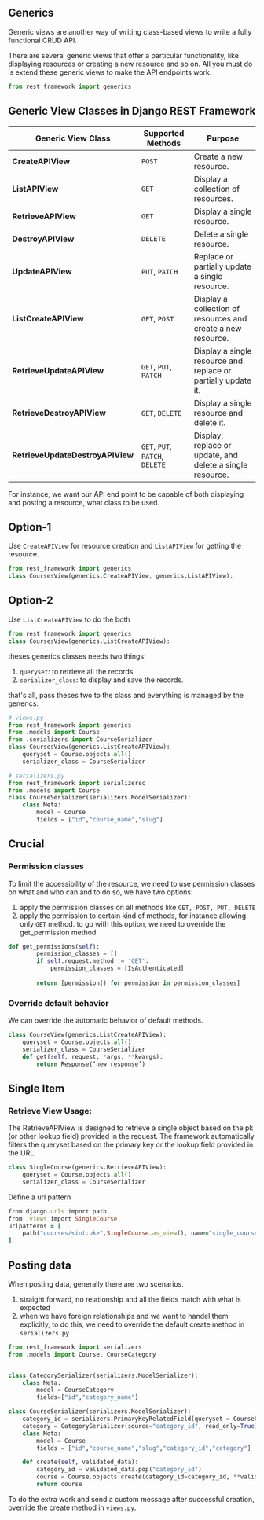 ## Generics

Generic views are another way of writing class-based views to write a fully functional CRUD API.

There are several generic views that offer a particular functionality, like displaying resources or creating a new resource and so on. All you must do is extend these generic views to make the API endpoints work.

```py
from rest_framework import generics
```

## Generic View Classes in Django REST Framework

| **Generic View Class**           | **Supported Methods**           | **Purpose**                                                   |
| -------------------------------- | ------------------------------- | ------------------------------------------------------------- |
| **CreateAPIView**                | `POST`                          | Create a new resource.                                        |
| **ListAPIView**                  | `GET`                           | Display a collection of resources.                            |
| **RetrieveAPIView**              | `GET`                           | Display a single resource.                                    |
| **DestroyAPIView**               | `DELETE`                        | Delete a single resource.                                     |
| **UpdateAPIView**                | `PUT`, `PATCH`                  | Replace or partially update a single resource.                |
| **ListCreateAPIView**            | `GET`, `POST`                   | Display a collection of resources and create a new resource.  |
| **RetrieveUpdateAPIView**        | `GET`, `PUT`, `PATCH`           | Display a single resource and replace or partially update it. |
| **RetrieveDestroyAPIView**       | `GET`, `DELETE`                 | Display a single resource and delete it.                      |
| **RetrieveUpdateDestroyAPIView** | `GET`, `PUT`, `PATCH`, `DELETE` | Display, replace or update, and delete a single resource.     |

For instance, we want our API end point to be capable of both displaying and posting a resource, what class to be used.

## Option-1

Use `CreateAPIView` for resource creation and `ListAPIView` for getting the resource.

```py
from rest_framework import generics
class CoursesView(generics.CreateAPIView, generics.ListAPIView):


```

## Option-2

Use `ListCreateAPIView` to do the both

```py
from rest_framework import generics
class CoursesView(generics.ListCreateAPIView):


```

theses generics classes needs two things:

1. `queryset`: to retrieve all the records
2. `serializer_class`: to display and save the records.

that's all, pass theses two to the class and everything is managed by the generics.

```py
# views.py
from rest_framework import generics
from .models import Course
from .serializers import CourseSerializer
class CoursesView(generics.ListCreateAPIView):
    queryset = Course.objects.all()
    serializer_class = CourseSerializer
```

```py
# serializers.py
from rest_framework import serializersc
from .models import Course
class CourseSerializer(serializers.ModelSerializer):
    class Meta:
        model = Course
        fields = ["id","course_name","slug"]
```

## Crucial

### Permission classes

To limit the accessibility of the resource, we need to use permission classes on what and who can and to do so, we have two options:

1. apply the permission classes on all methods like `GET, POST, PUT, DELETE`
2. apply the permission to certain kind of methods, for instance allowing only `GET` method. to go with this option, we need to override the get_permission method.

```py
def get_permissions(self):
        permission_classes = []
        if self.request.method != 'GET':
            permission_classes = [IsAuthenticated]
           
        return [permission() for permission in permission_classes]
```

### Override default behavior

We can override the automatic behavior of default methods.

```py
class CourseView(generics.ListCreateAPIView):
    queryset = Course.objects.all()
    serializer_class = CourseSerializer
    def get(self, request, *args, **kwargs):
        return Response(‘new response’)
```

## Single Item

### Retrieve View Usage:

The RetrieveAPIView is designed to retrieve a single object based on the pk (or other lookup field) provided in the request. The framework automatically filters the queryset based on the primary key or the lookup field provided in the URL.

```py
class SingleCourse(generics.RetrieveAPIView):
    queryset = Course.objects.all()
    serializer_class = CourseSerializer
```

Define a url pattern

```ruby
from django.urls import path
from .views import SingleCourse
urlpatterns = [
    path("courses/<int:pk>",SingleCourse.as_view(), name="single_course"),
]
```

## Posting data

When posting data, generally there are two scenarios.

1. straight forward, no relationship and all the fields match with what is expected
2. when we have foreign relationships and we want to handel them explicitly, to do this, we need to override the default create method in `serializers.py`

```py
from rest_framework import serializers
from .models import Course, CourseCategory


class CategorySerializer(serializers.ModelSerializer):
    class Meta:
        model = CourseCategory
        fields=["id","category_name"]

class CourseSerializer(serializers.ModelSerializer):
    category_id = serializers.PrimaryKeyRelatedField(queryset = CourseCategory.objects.all(), write_only=True)
    category = CategorySerializer(source="category_id", read_only=True)
    class Meta:
        model = Course
        fields = ["id","course_name","slug","category_id","category"]

    def create(self, validated_data):
        category_id = validated_data.pop("category_id")
        course = Course.objects.create(category_id=category_id, **validated_data)
        return course

```

To do the extra work and send a custom message after successful creation, override the create method in `views.py`.
